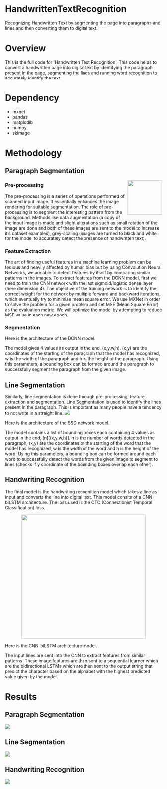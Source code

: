 # HandwrittenTextRecognition
Recognizing Handwritten Text by segmenting the page into paragraphs and lines and then converting them to digital text.

# Overview
This is the full code for 'Handwritten Text Recognition'. This code helps to convert a handwritten page into digital text by identifying the paragraph present in the page, segmenting the lines and running word recognition to accurately identify the text.

# Dependency
* mxnet
* pandas
* matplotlib
* numpy
* skimage

# Methodology
## Paragraph Segmentation

<img align="right" width="110" src="https://user-images.githubusercontent.com/20180559/67067618-a1971e00-f194-11e9-896a-4940092e26ec.png">

### Pre-processing
The pre-processing is a series of operations performed of scanned input image. It essentially enhances the image rendering for suitable segmentation. The role of pre-processing is to segment the interesting pattern from the background. Methods like data augmentation (a copy of the input image is made and slight alterations such as small rotation of the image are done and both of these images are sent to the model to increase it’s dataset examples), grey-scaling (images are turned to black and white for the model to accurately detect the presence of handwritten text).

### Feature Extraction
The art of finding useful features in a machine learning problem can be tedious and heavily affected by human bias but by using Convolution Neural Networks, we are able to detect features by itself by comparing similar patterns in the images. To extract features from the DCNN model, first we need to train the CNN network with the last sigmoid/logistic dense layer (here dimension 4). The objective of the training network is to identify the correct weight for the network by multiple forward and backward iterations, which eventually try to minimise mean square error. We use MXNet in order to solve the problem for a given problem and set MSE (Mean Square Error) as the evaluation metric. We will optimize the model by attempting to reduce MSE value in each new epoch.

### Segmentation
Here is the architecture of the DCNN model.

The model gives 4 values as output in the end, (x,y,w,h). (x,y) are the coordinates of the starting of the paragraph that the model has recognized, w is the width of the paragraph and h is the height of the paragraph. Using this parameters, a bounding box can be formed around the paragraph to successfully segment the paragraph from the given image.

## Line Segmentation
Similarly, line segmentation is done through pre-processing, feature extraction and segmentation. Line Segmentation is used to identify the lines present in the paragraph. This is important as many people have a tendency to not write in a straight line.
<img src="https://user-images.githubusercontent.com/20180559/67068121-9e9d2d00-f196-11e9-945f-3ff896e8fd51.png">

Here is the architecture of the SSD network model.

The model contains a list of bounding boxes each containing 4 values as output in the end, [n][(x,y,w,h)]. n is the number of words detected in the paragraph, (x,y) are the coordinates of the starting of the word that the model has recognized, w is the width of the word and h is the height of the word. Using this parameters, a bounding box can be formed around each word to successfully detect the words from the given image to segment to lines (checks if y coordinate of the bounding boxes overlap each other).

## Handwriting Recognition
The final model is the handwriting recognition model which takes a line as input and converts the line into digital text. This model consits of a CNN-biLSTM architecture. The loss used is the CTC (Connectionist Temporal Classification) loss. 
<p align="center">
<img align="center" height="400" src="https://user-images.githubusercontent.com/20180559/67068512-ea040b00-f197-11e9-8665-8afa5daf00f6.png">
</p>
 
Here is the CNN-biLSTM architecture model.

The input lines are sent into the CNN to extract features from similar patterns. These image features are then sent to a sequential learner which are the  bidirectional LSTMs which are then sent to the output string that predict the character based on the alphabet with the highest predicted value given by the model.

# Results
## Paragraph Segmentation
<img src="https://user-images.githubusercontent.com/20180559/67069088-8ed31800-f199-11e9-9ff1-ce93c7a59143.jpg">

## Line Segmentation
<img src="https://user-images.githubusercontent.com/20180559/67069187-eec9be80-f199-11e9-8338-f6254e27afda.jpg">

## Handwriting Recognition
<img src="https://user-images.githubusercontent.com/20180559/67069304-449e6680-f19a-11e9-9846-c25ba51c2a7c.jpg">

